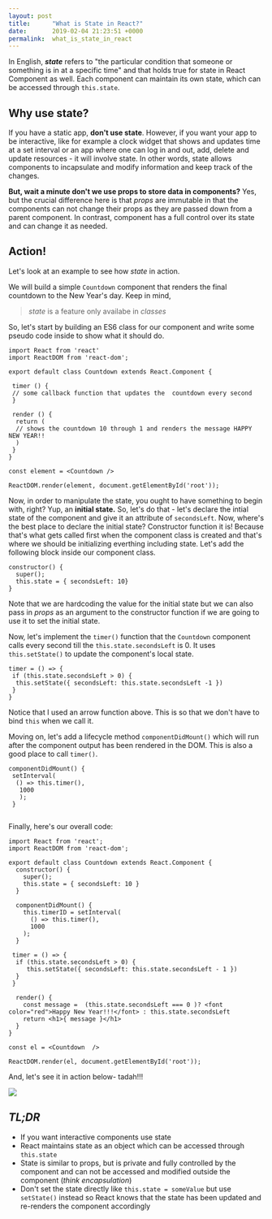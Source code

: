 ```yaml
---
layout: post
title:      "What is State in React?"
date:       2019-02-04 21:23:51 +0000
permalink:  what_is_state_in_react
---
```



In English, ***state*** refers to "the particular condition that someone or something is in at a specific time" and that holds true for state in React Component as well. Each component can maintain its own state, which can be accessed through `this.state`. 

## Why use state?

If you have a static app, **don't use state**. However, if you want your app to be interactive, like for example a clock widget that shows and updates time at a set interval or an app where one can log in and out, add, delete and update resources - it will involve state. In other words, state allows components to incapsulate and modify information and keep track of the changes. 

**But, wait a minute don't we use props to store data in components?** Yes, but the crucial difference here is that *props* are immutable in that the components can not change their props as they are passed down from a parent component. In contrast, component has a full control over its state and can change it as needed. 

## Action!

Let's look at an example to see how *state* in action.

We will build a  simple `Countdown` component that renders the final countdown to the New Year's day. Keep in mind,

> *state* is a feature only availabe in *classes*

So,  let's start by building an ES6 class for our component and write some pseudo code inside to show what it should do.

```
import React from 'react'
import ReactDOM from 'react-dom';

export default class Countdown extends React.Component {
   
 timer () {
 // some callback function that updates the  countdown every second
 }
	 
 render () {
  return ( 
  // shows the countdown 10 through 1 and renders the message HAPPY NEW YEAR!!
  )
 }
}

const element = <Countdown />

ReactDOM.render(element, document.getElementById('root'));
```
Now, in order to manipulate the state, you ought to have something to begin with, right? Yup, an **initial state.** So, let's do that - let's  declare the intial state of the component and give it an attribute of `secondsLeft`. Now, where's the best place to declare the initial state? Constructor function it is! Because that's what gets called first when the component class is created and that's where we should be initializing everthing including state. Let's add the following block inside our component class.

```
constructor() {
  super();
  this.state = { secondsLeft: 10}
}
```
Note that we are hardcoding the value for the initial state but we can also pass in *props* as an argument to the constructor function if we are going to use it to set the initial state.

Now, let's implement the `timer()` function that the `Countdown` component calls every second till the `this.state.secondsLeft` is 0. It uses `this.setState()` to update the component's local state. 
	
```
timer = () => {
 if (this.state.secondsLeft > 0) {
  this.setState({ secondsLeft: this.state.secondsLeft -1 })
 }
}
```

Notice that I used an arrow function above. This is so that we don't have to bind `this` when we call it. 

Moving on, let's add a lifecycle method `componentDidMount()` which will run after the component output has been rendered in the DOM. This is also a good place to call `timer()`.

```
componentDidMount() {
 setInterval(
  () => this.timer(),
   1000
   );
 }
	
```
	
Finally, here's our overall code:

```
import React from 'react';
import ReactDOM from 'react-dom';

export default class Countdown extends React.Component {
  constructor() {
    super();
    this.state = { secondsLeft: 10 }
  }

  componentDidMount() {
    this.timerID = setInterval(
      () => this.timer(),
      1000
    );
  }

 timer = () => {
  if (this.state.secondsLeft > 0) {
     this.setState({ secondsLeft: this.state.secondsLeft - 1 })
  }
 }

  render() {
    const message =  (this.state.secondsLeft === 0 )? <font color="red">Happy New Year!!!</font> : this.state.secondsLeft 
    return <h1>{ message }</h1>
  }
}

const el = <Countdown  />

ReactDOM.render(el, document.getElementById('root'));

```

And, let's see it in action below- tadah!!!

![](https://media.giphy.com/media/u0ag71wII1yBjMAOAc/giphy.gif)

## *TL;DR*
* If you want interactive components use state
* React maintains state as an object which can be accessed through `this.state`
* State is similar to props, but is private and fully controlled by the component and can not be accessed and modified outside the component (*think encapsulation*)
* Don't set the state directly like `this.state = someValue` but use `setState()` instead so React knows that the state has been updated and re-renders the component accordingly 
